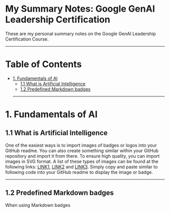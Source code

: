 # My Summary Notes: Google GenAI Leadership Certification

These are my personal summary notes on the Google GenAI Leadership Certification Course.  

---

# Table of Contents

- [1. Fundamentals of AI](#1-fundamentals-of-ai)
  * [1.1 What is Artificial Intelligence](#11-what-is-artificial-intelligence)
  * [1.2 Predefined Markdown badges](#12-predefined-markdown-badges)
  - ---

# 1. Fundamentals of AI
## 1.1 What is Artificial Intelligence
One of the easiest ways is to import images of badges or logos into your GitHub readme. You can also create something similar within your GitHub repository and import it from there. To ensure high quality, you can import images in SVG format. A list of these types of images can be found at the following links: [LINK1](https://github.com/MikeCodesDotNET/ColoredBadges#), [LINK2](https://simpleicons.org/?q=tens) and [LINK3](https://github.com/marwin1991/profile-technology-icons). Simply copy and paste similar to following code into your GitHub readme to display the image or badge.

------------------------

## 1.2 Predefined Markdown badges
When using Markdown badges
